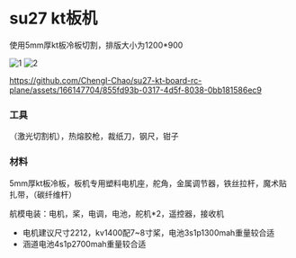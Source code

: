 # su27 kt板机

使用5mm厚kt板冷板切割，排版大小为1200*900

![1](https://github.com/ChengI-Chao/su27-kt-board-rc-plane/assets/166147704/aa642c6c-f4e4-4a5c-8e76-1dbd191f13e0)
![2](https://github.com/ChengI-Chao/su27-kt-board-rc-plane/assets/166147704/f7a83f2b-3282-4d60-ab7c-2f5bca963de2)


https://github.com/ChengI-Chao/su27-kt-board-rc-plane/assets/166147704/855fd93b-0317-4d5f-8038-0bb181586ec9


### 工具
（激光切割机），热熔胶枪，裁纸刀，钢尺，钳子

### 材料
5mm厚kt板冷板，板机专用塑料电机座，舵角，金属调节器，铁丝拉杆，魔术贴扎带，（碳纤维杆）

航模电装：电机，桨，电调，电池，舵机*2，遥控器，接收机

- 电机建议尺寸2212，kv1400配7~8寸桨，电池3s1p1300mah重量较合适
- 涵道电池4s1p2700mah重量较合适

